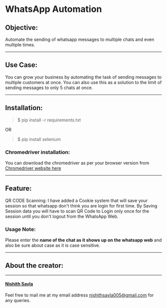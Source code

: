 # WhatsApp Automation

## Objective:
Automate the sending of whatsapp messages to multiple chats and even multiple times.

---

## Use Case:
You can grow your business by automating the task of sending messages to multiple customers at once.
You can also use this as a solution to the limit of sending messages to only 5 chats at once.

---

## Installation:

> $ pip install -r requirements.txt

OR

> $ pip install selenium

### Chromedriver installation:
You can download the chromedriver as per your browser version from [Chromedriver website here](https://chromedriver.chromium.org/downloads)
 
---
 
 ## Feature: 
QR CODE Scanning: I have added a Cookie system that will save your session so that whatsapp don't think you are login for first time. By Saving Session data you will have to scan QR Code to Login only once for the session until you don't logout from the WhatsApp Web.

### Usage Note:
Please enter the **name of the chat as it shows up on the whatsapp web** and also be sure about case as it is case sensitive.

---

## About the creator:

---
#### [Nishith Savla](https://www.linkedin.com/in/nishith-savla-8b0b851b0/ "My LinkedIn Handle")
Feel free to mail me at my email address [nishithsavla005@gmail.com](mailto:nishithsavla005@gmail.com) for any queries.
